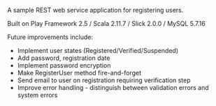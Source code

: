 A sample REST web service application for registering users.

Built on Play Framework 2.5 / Scala 2.11.7 / Slick 2.0.0 / MySQL 5.7.16

Future improvements include:
- Implement user states (Registered/Verified/Suspended)
- Add password, registration date
- Implement password encryption
- Make RegisterUser method fire-and-forget
- Send email to user on registration requiring verification step
- Improve error handling - distinguish between validation errors and system errors
